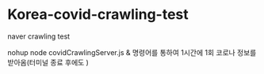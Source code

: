 # Korea-covid-crawling-test
naver crawling test

nohup node covidCrawlingServer.js & 명령어를 통하여 1시간에 1회 코로나 정보를 받아옴(터미널 종료 후에도 )
